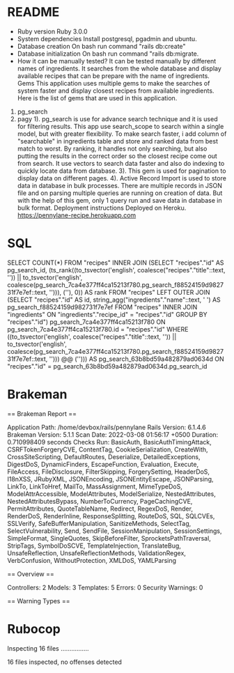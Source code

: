 # README

* Ruby version
Ruby 3.0.0
* System dependencies
Install postgresql, pgadmin and ubuntu.
* Database creation
On bash run command "rails db:create"
* Database initialization
On bash run command "rails db:migrate.
* How it can be manually tested?
It can be tested manually by different names of ingredients. It searches from the whole database and
display available recipes that can be prepare with the name of ingredients. 
Gems
This application uses multiple gems to make the searches of system faster and display closest 
recipes from available ingredients. Here is the list of gems that are used in this application. 
1) pg_search
2) pagy
1). pg_search is use for advance search technique and it is used for filtering results. This app use 
search_scope to search within a single model, but with greater flexibility. To make search faster, i 
add column of "searchable" in ingredients table and store and ranked data from best match to worst.
By ranking, it handles not only searching, but also putting the results in the correct order so the 
closest recipe come out from search. It use vectors to search data faster and also do indexing to 
quickly locate data from database.
3). This gem is used for pagination to display data on different pages.
4). Active Record Import is used to store data in database in bulk processes. There are multiple 
records in JSON file and on parsing multiple queries are running on creation of data. But with the 
help of this gem, only 1 query run and save data in database in bulk format.
Deployment instructions
Deployed on Heroku. https://pennylane-recipe.herokuapp.com


# SQL
SELECT COUNT(*) FROM "recipes" INNER JOIN (SELECT "recipes"."id" AS pg_search_id, (ts_rank((to_tsvector('english', coalesce("recipes"."title"::text, '')) || to_tsvector('english', coalesce(pg_search_7ca4e377ff4ca15213f780.pg_search_f88524159d982731f7e7ef::text, ''))), (''), 0)) AS rank FROM "recipes" LEFT OUTER JOIN (SELECT "recipes"."id" AS id, string_agg("ingredients"."name"::text, ' ') AS pg_search_f88524159d982731f7e7ef FROM "recipes" INNER JOIN "ingredients" ON "ingredients"."recipe_id" = "recipes"."id" GROUP BY "recipes"."id") pg_search_7ca4e377ff4ca15213f780 ON pg_search_7ca4e377ff4ca15213f780.id = "recipes"."id" WHERE ((to_tsvector('english', coalesce("recipes"."title"::text, '')) || to_tsvector('english', coalesce(pg_search_7ca4e377ff4ca15213f780.pg_search_f88524159d982731f7e7ef::text, ''))) @@ (''))) AS pg_search_63b8bd59a482879ad0634d ON "recipes"."id" = pg_search_63b8bd59a482879ad0634d.pg_search_id




# Brakeman 

== Brakeman Report ==

Application Path: /home/devbox/rails/pennylane
Rails Version: 6.1.4.6
Brakeman Version: 5.1.1
Scan Date: 2022-03-08 01:56:17 +0500
Duration: 0.710998409 seconds
Checks Run: BasicAuth, BasicAuthTimingAttack, CSRFTokenForgeryCVE, ContentTag, CookieSerialization, CreateWith, CrossSiteScripting, DefaultRoutes, Deserialize, DetailedExceptions, DigestDoS, DynamicFinders, EscapeFunction, Evaluation, Execute, FileAccess, FileDisclosure, FilterSkipping, ForgerySetting, HeaderDoS, I18nXSS, JRubyXML, JSONEncoding, JSONEntityEscape, JSONParsing, LinkTo, LinkToHref, MailTo, MassAssignment, MimeTypeDoS, ModelAttrAccessible, ModelAttributes, ModelSerialize, NestedAttributes, NestedAttributesBypass, NumberToCurrency, PageCachingCVE, PermitAttributes, QuoteTableName, Redirect, RegexDoS, Render, RenderDoS, RenderInline, ResponseSplitting, RouteDoS, SQL, SQLCVEs, SSLVerify, SafeBufferManipulation, SanitizeMethods, SelectTag, SelectVulnerability, Send, SendFile, SessionManipulation, SessionSettings, SimpleFormat, SingleQuotes, SkipBeforeFilter, SprocketsPathTraversal, StripTags, SymbolDoSCVE, TemplateInjection, TranslateBug, UnsafeReflection, UnsafeReflectionMethods, ValidationRegex, VerbConfusion, WithoutProtection, XMLDoS, YAMLParsing

== Overview ==

Controllers: 2
Models: 3
Templates: 5
Errors: 0
Security Warnings: 0

== Warning Types ==

# Rubocop
Inspecting 16 files
................

16 files inspected, no offenses detected

